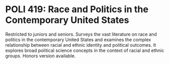 # POLI 419: Race and Politics in the Contemporary United States

Restricted to juniors and seniors. Surveys the vast literature on race and politics in the contemporary United States and examines the complex relationship between racial and ethnic identity and political outcomes. It explores broad political science concepts in the context of racial and ethnic groups. Honors version available.